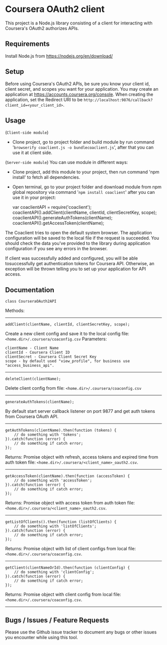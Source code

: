 Coursera OAuth2 client
======================

This project is a Node.js library consisting of a client for interacting with Coursera's OAuth2 authorizes APIs.

Requirements
-----
Install Node.js from https://nodejs.org/en/download/

Setup
-----

Before using Coursera's OAuth2 APIs, be sure you know your client id,
client secret, and scopes you want for your application. You may create
an application at https://accounts.coursera.org/console. When creating the
application, set the Redirect URI to be ``http://localhost:9876/callback?client_id=<your_client_id>``.

Usage
------
(``Client-side module``)
- Clone project, go to project folder and build module by run command '``browserify coaclient.js -o bundlecoaclient.js``', after that you can use it at client side.

(``Server-side module``)
You can use module in different ways:
- Clone project, add this module to your project, then run command 'npm install' to fetch all dependencies.
- Open terminal, go to your project folder and download module from npm global repository via command '``npm install coaclient``' after you can use it in your project:


    var coaclientAPI = require('coaclient');
    coaclientAPI().addClient(clientName, clientId, clientSecretKey, scope);
    coaclientAPI().generateAuthTokens(clientName);
    coaclientAPI().getAccessToken(clientName);

The Coaclient tries to open the default system browser. The application configuration will be saved to the local file if the request is succeeded.
You should check the data you've provided to the library during application configuration if you see any errors in the browser.

If client was successfully added and configured, you will be able tosuccessfully get authentication tokens 
for Coursera API. Otherwise, an exception will be thrown telling you to set up your application for API access.

Documentation
-----

``class CourseraOAuth2API``

Methods:

----
    addClient(clientName, clientId, clientSecretKey, scope);

Create a new client config and save it to the local config file: ``<home.dir>/.coursera/coaconfig.csv``
Parameters:

    clientName - Client Name
    clientId - Coursera Client ID
    clientSecret - Coursera Client Secret Key
    scope - by default used "view_profile", for business use "access_business_api".
----

    deleteClient(clientName);

Delete client config from file: ``<home.dir>/.coursera/coaconfig.csv``

----
    generateAuthTokens(clientName);

By default start server callback listener on port 9877 and get auth tokens from Coursera OAuth API.

----
    getAuthTokens(clientName).then(function (tokens) {
        // do something with 'tokens';
    }).catch(function (error) {
        // do something if catch error;
    });

Returns:
Promise object with refresh, access tokens and expired time from auth token file:  ``<home.dir>/.coursera/<client_name>_oauth2.csv``.

----
    getAccessToken(clientName).then(function (accessToken) {
        // do something with 'accessToken';
    }).catch(function (error) {
        // do something if catch error;
    });

Returns:
Promise object with access token from auth token file:  ``<home.dir>/.coursera/<client_name>_oauth2.csv``.

----
    getListOfClients().then(function (listOfClients) {
        // do something with 'listOfClients';
    }).catch(function (error) {
        // do something if catch error;
    });

Returns:
Promise object with list of client configs from local file: ``<home.dir>/.coursera/coaconfig.csv``.

----
    getClient(clientNameOrId).then(function (clientConfig) {
        // do something with 'clientConfig';
    }).catch(function (error) {
        // do something if catch error;
    });

Returns:
Promise object with client config from local file: ``<home.dir>/.coursera/coaconfig.csv``.

----

Bugs / Issues / Feature Requests
-----

Please use the Github issue tracker to document any bugs or other issues you
encounter while using this tool.
